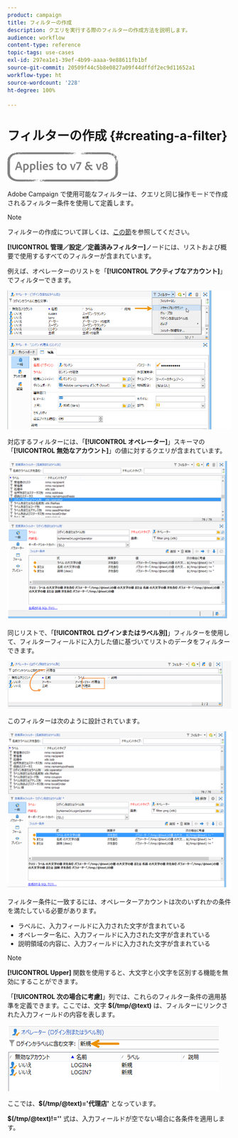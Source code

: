 ```yaml
---
product: campaign
title: フィルターの作成
description: クエリを実行する際のフィルターの作成方法を説明します。
audience: workflow
content-type: reference
topic-tags: use-cases
exl-id: 297ea1e1-39ef-4b99-aaaa-9e88611fb1bf
source-git-commit: 20509f44c5b8e0827a09f44dffdf2ec9d11652a1
workflow-type: ht
source-wordcount: '228'
ht-degree: 100%

---
```


# フィルターの作成 {#creating-a-filter}

![](../../assets/common.svg)

Adobe Campaign で使用可能なフィルターは、クエリと同じ操作モードで作成されるフィルター条件を使用して定義します。

>[!NOTE]
>
>フィルターの作成について詳しくは、[この節](../../platform/using/filtering-options.md)を参照してください。

**[!UICONTROL 管理／設定／定義済みフィルター]**&#x200B;ノードには、リストおよび概要で使用するすべてのフィルターが含まれています。

例えば、オペレーターのリストを「**[!UICONTROL アクティブなアカウント]**」でフィルターできます。

![](assets/query_editor_filter_sample_1.png)

対応するフィルターには、「**[!UICONTROL オペレーター]**」スキーマの「**[!UICONTROL 無効なアカウント]**」の値に対するクエリが含まれています。

![](assets/query_editor_filter_sample_2.png)

同じリストで、「**[!UICONTROL ログインまたはラベル別]**」フィルターを使用して、フィルターフィールドに入力した値に基づいてリストのデータをフィルターできます。

![](assets/query_editor_filter_sample_3.png)

このフィルターは次のように設計されています。

![](assets/query_editor_filter_sample_4.png)

フィルター条件に一致するには、オペレーターアカウントは次のいずれかの条件を満たしている必要があります。

* ラベルに、入力フィールドに入力された文字が含まれている
* オペレーター名に、入力フィールドに入力された文字が含まれている
* 説明領域の内容に、入力フィールドに入力された文字が含まれている

>[!NOTE]
>
>**[!UICONTROL Upper]** 関数を使用すると、大文字と小文字を区別する機能を無効にすることができます。

「**[!UICONTROL 次の場合に考慮]**」列では、これらのフィルター条件の適用基準を定義できます。ここでは、文字 **$(/tmp/@text)** は、フィルターにリンクされた入力フィールドの内容を表します。

![](assets/query_editor_filter_sample_5.png)

ここでは、**$(/tmp/@text)=&#39;代理店&#39;** となっています。

**$(/tmp/@text)!=&#39;&#39;** 式は、入力フィールドが空でない場合に各条件を適用します。
